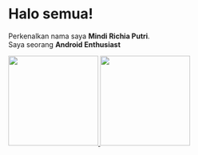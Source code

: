 # Halo semua! 

Perkenalkan nama saya **Mindi Richia Putri**.    
Saya seorang **Android Enthusiast**   

<p align="left">
<a href="https://github.com/mindiputri30">
  <img height="180em" src="https://github-readme-stats-eight-theta.vercel.app/api?username=mindiputri30&show_icons=true&theme=algolia&include_all_commits=true&count_private=true"/>
  <img height="180em" src="https://github-readme-stats-eight-theta.vercel.app/api/top-langs/?username=mindiputri30n&layout=compact&langs_count=8&theme=algolia"/>
</a>
</p>
